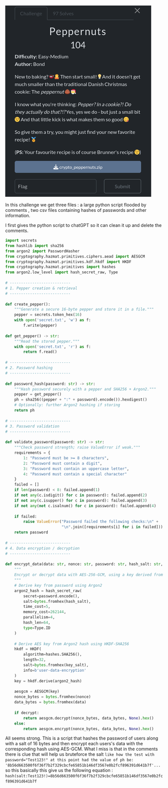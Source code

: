 ![image](./peppernuts.png)

In this challenge we get three files : a large python script flooded by comments , two csv files containing hashes of passwords and other information.

I first gives the python script to chatGPT so it can clean it up and delete the comments.

```py
import secrets
from hashlib import sha256
from argon2 import PasswordHasher
from cryptography.hazmat.primitives.ciphers.aead import AESGCM
from cryptography.hazmat.primitives.kdf.hkdf import HKDF
from cryptography.hazmat.primitives import hashes
from argon2.low_level import hash_secret_raw, Type

# ---------------------------
# 1. Pepper creation & retrieval
# ---------------------------

def create_pepper():
    """Generate a secure 16-byte pepper and store it in a file."""
    pepper = secrets.token_hex(16)
    with open('secret.txt', 'w') as f:
        f.write(pepper)

def get_pepper() -> str:
    """Read the stored pepper."""
    with open('secret.txt', 'r') as f:
        return f.read()

# ---------------------------
# 2. Password hashing
# ---------------------------

def password_hash(password: str) -> str:
    """Hash password securely with a pepper and SHA256 + Argon2."""
    pepper = get_pepper()
    ph = sha256((pepper + ":" + password).encode()).hexdigest()
    # Optionally: further Argon2 hashing if storing
    return ph

# ---------------------------
# 3. Password validation
# ---------------------------

def validate_password(password: str) -> str:
    """Check password strength; raise ValueError if weak."""
    requirements = {
        1: "Password must be >= 8 characters",
        2: "Password must contain a digit",
        3: "Password must contain an uppercase letter",
        4: "Password must contain a special character"
    }
    failed = []
    if len(password) < 8: failed.append(1)
    if not any(c.isdigit() for c in password): failed.append(2)
    if not any(c.isupper() for c in password): failed.append(3)
    if not any(not c.isalnum() for c in password): failed.append(4)

    if failed:
        raise ValueError("Password failed the following checks:\n" +
                         "\n".join([requirements[i] for i in failed]))
    return password

# ---------------------------
# 4. Data encryption / decryption
# ---------------------------

def encrypt_data(data: str, nonce: str, password: str, hash_salt: str, key_salt: str, decrypt=False) -> str:
    """
    Encrypt or decrypt data with AES-256-GCM, using a key derived from password + salts.
    """
    # Derive key from password using Argon2
    argon2_hash = hash_secret_raw(
        secret=password.encode(),
        salt=bytes.fromhex(hash_salt),
        time_cost=5,
        memory_cost=262144,
        parallelism=4,
        hash_len=64,
        type=Type.ID
    )

    # Derive AES key from Argon2 hash using HKDF-SHA256
    hkdf = HKDF(
        algorithm=hashes.SHA256(),
        length=32,
        salt=bytes.fromhex(key_salt),
        info=b'user-data-encryption'
    )
    key = hkdf.derive(argon2_hash)

    aesgcm = AESGCM(key)
    nonce_bytes = bytes.fromhex(nonce)
    data_bytes = bytes.fromhex(data)

    if decrypt:
        return aesgcm.decrypt(nonce_bytes, data_bytes, None).hex()
    else:
        return aesgcm.encrypt(nonce_bytes, data_bytes, None).hex()

```
All seems strong. This is a script that hashes the password of users along with a salt of 16 bytes and then encrypt each users's data with the corresponding hash using AES-GCM. What I miss is that in the comments there is clue that will help us bruteforce the salt  `like how the test with password="Test123!" at this point had the value of ph be:
    '8b56d663500f6f36f7b2f329cbcfe65851b146df3567e0b2fcf896391d641b7f'...` so this basically this give us the following equation : `hash(salt:Test123!)=8b56d663500f6f36f7b2f329cbcfe65851b146df3567e0b2fcf896391d641b7f`
